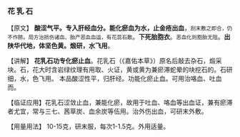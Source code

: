 ### 花   乳   石

【原文】  **酸涩气平。专入肝经血分。能化瘀血为水，止金疮出血**，<small>刮末敷之即合，仍不作脓。局方治损伤诸血、胎产恶血血运，有花蕊石散</small>。**下死胎胞衣**。<small>恶血化则胞胎无阻</small>。**出陕华代地，体坚色黄。煅研，水飞用**。

【讲解】  **花乳石功专化瘀止血**。花乳石（《嘉佑本草》）原名后敲去杂石，煅采块。石，花大时含岩绿纹理有用取、火证，黄或黄为兼瘀滞蛇晕的块挖石的。石研细，水，色飞用。
本品酸涩性平，归肝经。功能化瘀止血。可用治咯血、吐血而。

【临证应用】花乳石涩敛止血，兼能化瘀，故用于吐血、咯血等出血证，兼有瘀滞者尤宜，常与三七、茜草炭、血余炭等伍用。治外伤出血，可研末外敷。
    
【用量用法】   10-15克，研末服，每次1-1.5克。外用适量。

 
